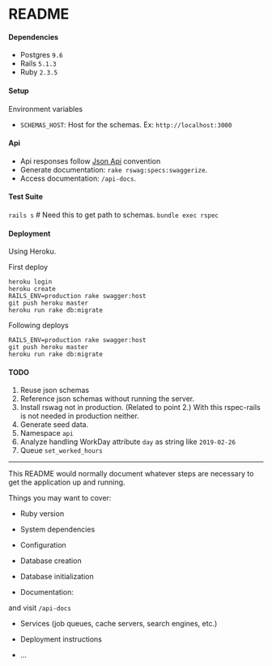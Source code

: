 # README

#### Dependencies

- Postgres `9.6`
- Rails `5.1.3`
- Ruby `2.3.5`

#### Setup

Environment variables 
- `SCHEMAS_HOST`: Host for the schemas. Ex: `http://localhost:3000` 

#### Api

- Api responses follow [Json Api](https://jsonapi.org) convention
- Generate documentation: `rake rswag:specs:swaggerize`.
- Access documentation: `/api-docs`.

#### Test Suite

`rails s` # Need this to get path to schemas.
`bundle exec rspec`


#### Deployment

Using Heroku.

First deploy

```
heroku login
heroku create
RAILS_ENV=production rake swagger:host
git push heroku master
heroku run rake db:migrate
```

Following deploys

```
RAILS_ENV=production rake swagger:host
git push heroku master
heroku run rake db:migrate
```


#### TODO

1. Reuse json schemas 
2. Reference json schemas without running the server.
3. Install rswag not in production. (Related to point 2.) With this rspec-rails is not needed in production neither.
4. Generate seed data.
5. Namespace `api`
6. Analyze handling WorkDay attribute `day` as string like `2019-02-26`
7. Queue `set_worked_hours`


---

This README would normally document whatever steps are necessary to get the
application up and running.

Things you may want to cover:

* Ruby version

* System dependencies

* Configuration

* Database creation

* Database initialization



* Documentation: 

 and visit `/api-docs`




* Services (job queues, cache servers, search engines, etc.)

* Deployment instructions

* ...
